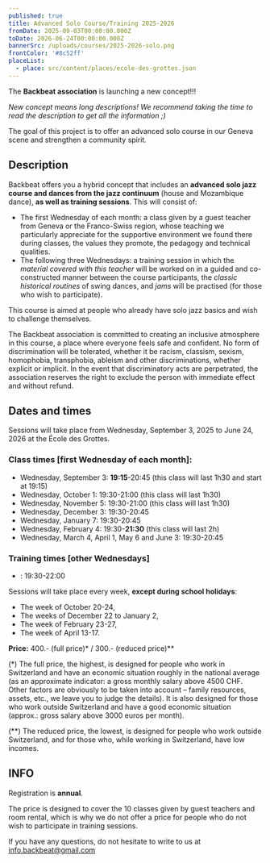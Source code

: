 ```yaml
---
published: true
title: Advanced Solo Course/Training 2025-2026
fromDate: 2025-09-03T00:00:00.000Z
toDate: 2026-06-24T00:00:00.000Z
bannerSrc: /uploads/courses/2025-2026-solo.png
frontColor: '#8c52ff'
placeList:
  - place: src/content/places/ecole-des-grottes.json
---
```


The **Backbeat association** is launching a new concept!!!

*New concept means long descriptions! We recommend taking the time to read the description to get all the information ;)*

The goal of this project is to offer an advanced solo course in our Geneva scene and strengthen a community spirit.
  
## Description

Backbeat offers you a hybrid concept that includes an **advanced solo jazz course and dances from the jazz continuum** (house and Mozambique dance), **as well as training sessions**. This will consist of:

- The first Wednesday of each month: a class given by a guest teacher from Geneva or the Franco-Swiss region, whose teaching we particularly appreciate for the supportive environment we found there during classes, the values they promote, the pedagogy and technical qualities.
- The following three Wednesdays: a training session in which the *material covered with this teacher* will be worked on in a guided and co-constructed manner between the course participants, the *classic historical routines* of swing dances, and *jams* will be practised (for those who wish to participate).

This course is aimed at people who already have solo jazz basics and wish to challenge themselves.

The Backbeat association is committed to creating an inclusive atmosphere in this course, a place where everyone feels safe and confident. No form of discrimination will be tolerated, whether it be racism, classism, sexism, homophobia, transphobia, ableism and other discriminations, whether explicit or implicit. In the event that discriminatory acts are perpetrated, the association reserves the right to exclude the person with immediate effect and without refund.

## Dates and times

Sessions will take place from Wednesday, September 3, 2025 to June 24, 2026 at the École des Grottes.

### Class times [first Wednesday of each month]:

- Wednesday, September 3: **19:15**-20:45 (this class will last 1h30 and start at 19:15)
- Wednesday, October 1: 19:30-21:00 (this class will last 1h30)
- Wednesday, November 5: 19:30-21:00 (this class will last 1h30)
- Wednesday, December 3: 19:30-20:45
- Wednesday, January 7: 19:30-20:45
- Wednesday, February 4: 19:30-**21:30** (this class will last 2h)
- Wednesday, March 4, April 1, May 6 and June 3: 19:30-20:45

### Training times [other Wednesdays]

- : 19:30-22:00

Sessions will take place every week, **except during school holidays**:

- The week of October 20-24,
- The weeks of December 22 to January 2,
- The week of February 23-27,
- The week of April 13-17.

**Price:** 400.- (full price)* / 300.- (reduced price)**

(*) The full price, the highest, is designed for people who work in Switzerland and have an economic situation roughly in the national average (as an approximate indicator: a gross monthly salary above 4500 CHF. Other factors are obviously to be taken into account – family resources, assets, etc., we leave you to judge the details). It is also designed for those who work outside Switzerland and have a good economic situation (approx.: gross salary above 3000 euros per month).

(**) The reduced price, the lowest, is designed for people who work outside Switzerland, and for those who, while working in Switzerland, have low incomes.

## INFO

Registration is **annual**.

The price is designed to cover the 10 classes given by guest teachers and room rental, which is why we do not offer a price for people who do not wish to participate in training sessions.

If you have any questions, do not hesitate to write to us at [info.backbeat@gmail.com](mailto:info.backbeat@gmail.com)
